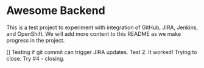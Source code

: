 # Awesome Backend

This is a test project to experiment with integration of GitHub, JIRA, Jenkins, and OpenShift. We will add more content to this README as we make progress in the project.

[] Testing if git commit can trigger JIRA updates. Test 2. It worked! Trying to close. Try #4 - closing.